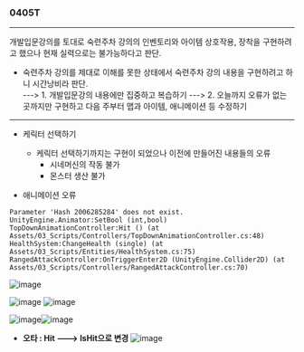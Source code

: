 ### 0405T  
---  

 개발입문강의를 토대로 숙련주차 강의의 인벤토리와 아이템 상호작용, 장착을 구현하려고 했으나 현재 실력으로는 불가능하다고 판단.
 - 숙련주차 강의를 제대로 이해를 못한 상태에서 숙련주차 강의 내용을 구현하려고 하니 시간낭비라 판단.   
 ---> 1. 개발입문강의 내용에만 집중하고 복습하기 
 ---> 2. 오늘까지 오류가 없는 곳까지만 구현하고 다음 주부터 맵과 아이템, 애니메이션 등 수정하기 

---  
  
- 케릭터 선택하기 
  - 케릭터 선택하기까지는 구현이 되었으나 이전에 만들어진 내용들의 오류
    - 시네머신의 작동 불가
    - 몬스터 생산 불가
      

- 애니메이션 오류
  
```
Parameter 'Hash 2006285284' does not exist.
UnityEngine.Animator:SetBool (int,bool)
TopDownAnimationController:Hit () (at Assets/03_Scripts/Controllers/TopDownAnimationController.cs:48)
HealthSystem:ChangeHealth (single) (at Assets/03_Scripts/Entities/HealthSystem.cs:75)
RangedAttackController:OnTriggerEnter2D (UnityEngine.Collider2D) (at Assets/03_Scripts/Controllers/RangedAttackController.cs:70)

```
  
![image](https://github.com/s8st/20240320FinalProject/assets/153998744/ad34d8bd-7490-450f-8efa-144f9f95d00f)


![image](https://github.com/s8st/20240320FinalProject/assets/153998744/af023aed-9159-4bd9-8a8e-82048cdbad80)
![image](https://github.com/s8st/20240320FinalProject/assets/153998744/2921d92e-7f5c-4088-b5c4-d8dd682e4fcd)

![image](https://github.com/s8st/20240320FinalProject/assets/153998744/b8208522-10d2-43a8-81fe-a48d22a4f648)![image](https://github.com/s8st/20240320FinalProject/assets/153998744/71877bdb-6abe-455b-a46e-6d9e57a5f2cf)

- **오타 : Hit ---> IsHit으로 변경**
![image](https://github.com/s8st/20240320FinalProject/assets/153998744/6f76dc6b-f767-4c15-ac21-30faa7e594b5)


